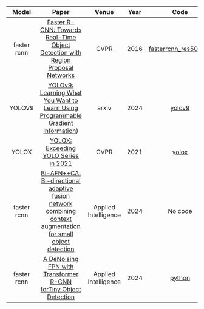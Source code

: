 
| Model | Paper | Venue | Year | Code | Time |
|:-------:|:-------:|:-------:|:-------:|:-------:|:-------:|
| faster rcnn | [Faster R-CNN: Towards Real-Time Object Detection with Region Proposal Networks](https://arxiv.org/abs/1506.01497) | CVPR | 2016 | [fasterrcnn_res50+fpn](https://github.com/WZMIAOMIAO/deep-learning-for-image-processing/blob/master/pytorch_object_detection/faster_rcnn/network_files/faster_rcnn_framework.py) | 2023.10.15 |
| YOLOV9 | [YOLOv9: Learning What You Want to Learn Using Programmable Gradient Information](https://arxiv.org/pdf/2402.13616)) | arxiv | 2024 | [yolov9](https://github.com/WongKinYiu/yolov9) | 2024.4.8 |
| YOLOX | [YOLOX: Exceeding YOLO Series in 2021](https://arxiv.org/abs/2107.08430) | CVPR | 2021 |[yolox](https://github.com/Megvii-BaseDetection/YOLOX) | 2024.5.19 |
| faster rcnn | [Bi-AFN++CA: Bi-directional adaptive fusion network combining context augmentation for small object detection](https://link.springer.com/article/10.1007/s10489-023-05216-w) | Applied Intelligence | 2024 |No code | 2024.6.6 |
| faster rcnn | [A DeNoising FPN with Transformer R-CNN forTiny Object Detection]([https://link.springer.com/article/10.1007/s10489-023-05216-w](http://210.45.147.180/s/org/ieee/ieeexplore/G.https/stamp/stamp.jsp?tp=&arnumber=10518058)) | Applied Intelligence | 2024 |[python](https://github.com/hoiliu-0801/DNTR) | 2024.6.26 |





































